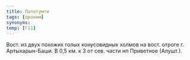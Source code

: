 ```yaml
---
title: Папатумти
tags: [ороним]
synonyms:
temp: [Г11]
---
```


Вост. из двух похожих голых конусовидных холмов на вост. отроге г.
Артыхарын-Баши. В 0,5 км. к З от сев. части нп Приветное (Алушт.).
